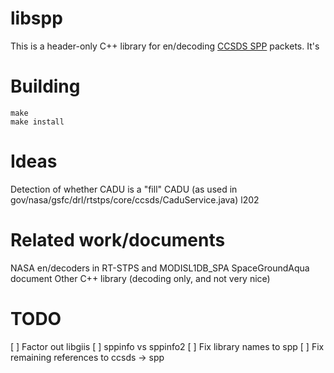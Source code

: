 # libspp

This is a header-only C++ library for en/decoding [CCSDS SPP](https://public.ccsds.org/Pubs/133x0b2e1.pdf) packets.
It's

# Building

```
make
make install
```

# Ideas

Detection of whether CADU is a "fill" CADU (as used in gov/nasa/gsfc/drl/rtstps/core/ccsds/CaduService.java) l202

# Related work/documents

NASA en/decoders in RT-STPS and MODISL1DB_SPA
SpaceGroundAqua document
Other C++ library (decoding only, and not very nice)

# TODO

[ ] Factor out libgiis
[ ] sppinfo vs sppinfo2
[ ] Fix library names to spp
[ ] Fix remaining references to ccsds -> spp
